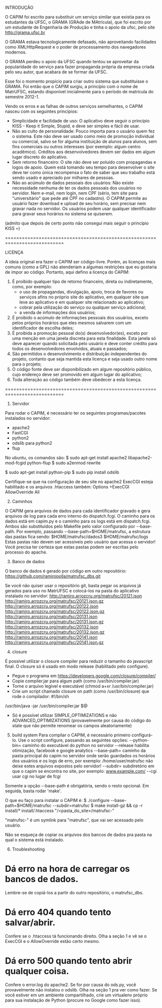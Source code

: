 INTRODUÇÃO

O CAPIM foi escrito para substituir um serviço similar que existia para os
estudantes da UFSC, o GRAMA (GRAde de MAtrícula), que foi escrito por um
estudante de Engenharia de Produção e tinha o apoio da ufsc, pelo site
http://grama.ufsc.br

O GRAMA estava tecnologicamente defasado, não aproveitando facilidades como
XMLHttpRequest e o poder de processamento dos navegadores modernos.

O GRAMA perdeu o apoio da UFSC quando tentou se aproveitar da popularidade
do serviço para fazer propaganda própria da empresa criada pelo seu autor,
que acabara de se formar da UFSC.

Esse foi o momento propício para criar outro sistema que substituisse o GRAMA.
Foi então que o CAPIM surgiu, a princípio com o nome de MatrUFSC, estando
disponível inicialmente para o período de matrícula do semestre 2012-1.

Vendo os erros e as falhas de outros serviços semelhantes, o CAPIM nasceu
com os seguintes princípios:
- Simplicidade e facilidade de uso:
  O aplicativo deve seguir o princípio KISS - Keep it Simple, Stupid, e deve
  ser simples e fácil de usar.
- Não ao culto de personalidade:
  Pouco importa para o usuário quem fez o sistema. Este não deve ser usado
  como meio de promoção individual ou comercial, salvo se for alguma
  instituição de alunos para alunos, sem fins comerciais ou outros interesses
  (por exemplo: algum centro acadêmico). Créditos aos desenvolvedores devem
  ser dados em algum lugar discreto do aplicativo.
- Sem retorno financeiro:
  O site não deve ser poluído com propagandas e logos de apoio. Quem está
  tomando seu tempo para desenvolver o site deve ter como única recompensa o
  fato de saber que seu trabalho está sendo usado e apreciado por milhares de
  pessoas.
- Não ao acúmulo de dados pessoais dos usuários:
  Não existe necessidade nenhuma de ter os dados pessoais dos usuários no
  servidor. Nem e-mail, nem login, nem CPF (sério, tem site para
  "universitário" que pede até CPF no cadastro). O CAPIM permite ao
  usuário fazer download e upload de seu horário, sem precisar nem gravar
  nada no servidor. Os usuários podem usar qualquer identificador para
  gravar seus horários no sistema se quiserem.

(admito que depois de certo ponto não consegui mais seguir o princípio KISS =)

===========================================================================

LICENÇA

A ideia original era fazer o CAPIM ser código-livre. Porém, as licenças
mais comuns (como a GPL) não atenderiam a algumas restrições que eu gostaria
de impor ao código. Portanto, aqui defino a licença do CAPIM:

1. É proibido qualquer tipo de retorno financeiro, direta ou indiretamente,
   como, por exemplo:
   - o uso de propagandas, divulgação, apoio, troca de favores ou serviços
     afins no próprio site do aplicativo, em qualquer site que leve ao
     aplicativo e em qualquer site relacionado ao aplicativo;
   - cobrar pela utilização do serviço ou qualquer serviço adicional;
   - a venda de informações dos usuários;
2. É proibido o acúmulo de informações pessoais dos usuários, exceto pelos
   próprios horários que eles mesmos salvarem com um identificador de escolha
   deles;
3. É proibida a promoção pessoal do(s) desenvolvedor(es), exceto por uma
   menção em uma janela discreta para esta finalidade. Esta janela só deve
   aparecer quando solicitada pelo usuário e deve conter crédito para todos
   os desenvolvedores envolvidos, atuais e passados;
4. São permitidos o desenvolvimento e distribuição independentes do projeto,
   contanto que seja mantida esta licença e seja usado outro nome para o
   projeto;
5. O código fonte deve ser disponibilizado em algum repositório público, cujo
   endereço deve ser promovido em algum lugar do aplicativo;
6. Toda alteração ao código também deve obedecer a esta licença.

===========================================================================
1. Servidor

Para rodar o CAPIM, é necessário ter os seguintes programas/pacotes
instalados no servidor:
- apache2
- FastCGI
- python2
- odslib para python2
- flup

No ubuntu, os comandos são:
$ sudo apt-get install apache2 libapache2-mod-fcgid python-flup
$ sudo a2enmod rewrite

$ sudo apt-get install python-pip
$ sudo pip install odslib

Certifique-se que na configuração de seu site no apache2 ExecCGI esteja
habilitado e os arquivos .htaccess também:
    Options +ExecCGI
    AllowOverride All

2. Caminhos

O CAPIM gera arquivos de dados para cada identificador gravado e gera
arquivos de log para cada erro interno do dispatch.fcgi. O caminho para os
dados está em capim.py e o caminho para os logs está em dispatch.fcgi.
Ambos são substituídos pelo Makefile pelo valor configurado por --base-path.
Por exemplo, passando --base-path=$HOME/matrufsc, a estrutura das pastas fica
sendo:
$HOME/matrufsc/dados3
$HOME/matrufsc/logs
Estas pastas não devem ser acessíveis pelo usuário que acessa o servidor!
Você precisa ter certeza que estas pastas podem ser escritas pelo processo
do apache.

3. Banco de dados

O banco de dados é gerado por código em outro repositório:
https://github.com/ramiropolla/matrufsc_dbs.git

Se você não quiser usar o repositório git, basta pegar os arquivos já gerados
para uso no MatrUFSC e colocá-los na pasta do aplicativo instalado no servidor:
http://ramiro.arrozcru.org/matrufsc/20121.json
http://ramiro.arrozcru.org/matrufsc/20121.json.gz
http://ramiro.arrozcru.org/matrufsc/20122.json
http://ramiro.arrozcru.org/matrufsc/20122.json.gz
http://ramiro.arrozcru.org/matrufsc/20131.json
http://ramiro.arrozcru.org/matrufsc/20131.json.gz
http://ramiro.arrozcru.org/matrufsc/20132.json
http://ramiro.arrozcru.org/matrufsc/20132.json.gz
http://ramiro.arrozcru.org/matrufsc/20141.json
http://ramiro.arrozcru.org/matrufsc/20141.json.gz

4. closure

É possível utilizar o closure compiler para reduzir o tamanho do javascript
final. O closure só é usado em modo release (habilitado pelo configure).

- Pegue o programa em https://developers.google.com/closure/compiler/
- Copie compiler.jar para algum path (como /usr/bin/compiler.jar)
- Torne o arquivo legível e executável (chmod a+xr /usr/bin/compiler.jar)
- Crie um script chamado closure on path (como /usr/bin/closure) que rode o compilador:
#!/bin/sh

/usr/bin/java -jar /usr/bin/compiler.jar $@
- Só é possível utilizar SIMPLE_OPTIMIZATIONS e não ADVANCED_OPTIMIZATIONS
  (provavelmente por causa do código do state que não permite renomear os
  campos aleatoriamente)

5. build system
Para compilar o CAPIM, é necessário primeiro configurá-lo. Use o script
configure, passando as seguintes opções:
  --python-bin=<caminho>  caminho do executável do python no servidor
  --release               habilita otimização, facebook e google analytics
  --base-path=<caminho>   caminho da pasta principal do capim no servidor
                          onde serão guardados os horários dos usuários e
                          os logs de erro, por exemplo: /home/user/matrufsc
                          não deixe estes arquivos expostos pelo servidor!
  --subdir=<caminho>      subdiretório em que o capim se encontra no site,
                          por exemplo: www.example.com/<caminho>
  --cgi                   usar cgi no lugar de fcgi

Somente a opção --base-path é obrigatória, sendo o resto opcional. Em seguida,
basta rodar 'make'.

O que eu faço para instalar o CAPIM é:
$ ./configure --base-path=$HOME/matrufsc --subdir=matrufsc
$ make install-gz && cp -r install/* install/.htaccess "/<pasta_do_site>/matrufsc-<versao>"

"matrufsc-<versao>" é um symlink para "matrufsc", que vai ser acessado pelo
usuário.

Não se esqueça de copiar os arquivos dos bancos de dados pra pasta na qual
o sistema está instalado.

6. Troubleshooting

# Dá erro na hora de carregar os bancos de dados.
  Lembre-se de copiá-los a partir do outro repositório, o matrufsc_dbs.
# Dá erro 404 quando tento salvar/abrir.
  Confere se o .htaccess tá funcionando direito. Olha a seção 1 e vê
  se o ExecCGI e o AllowOverride estão certo mesmo.
# Dá erro 500 quando tento abrir qualquer coisa.
  Confere o error.log do apache2. Se for por causa do ods.py, você
  provavelmente não instalou o odslib. Olha na seção 1 pra ver como
  fazer. Se você estiver em um ambiente compartilhado, crie um
  virtualenv próprio para sua instalação de Python (procure no Google
  como fazer isso).
